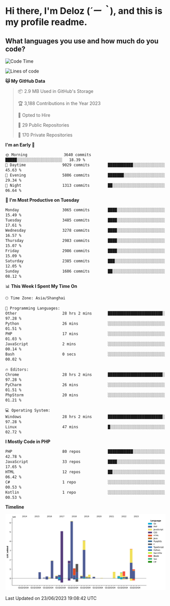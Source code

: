 # **Hi there, I'm Deloz (*´ー｀*), and this is my profile readme.**

## **What languages you use and how much do you code?**

<!--START_SECTION:waka-->
![Code Time](http://img.shields.io/badge/Code%20Time-1%2C739%20hrs%204%20mins-blue)

![Lines of code](https://img.shields.io/badge/From%20Hello%20World%20I%27ve%20Written-31.1%20million%20lines%20of%20code-blue)

**🐱 My GitHub Data** 

> 📦 2.9 MB Used in GitHub's Storage 
 > 
> 🏆 3,188 Contributions in the Year 2023
 > 
> 💼 Opted to Hire
 > 
> 📜 29 Public Repositories 
 > 
> 🔑 170 Private Repositories 
 > 
**I'm an Early 🐤** 

```text
🌞 Morning                3640 commits        █████░░░░░░░░░░░░░░░░░░░░   18.39 % 
🌆 Daytime                9029 commits        ███████████░░░░░░░░░░░░░░   45.63 % 
🌃 Evening                5806 commits        ███████░░░░░░░░░░░░░░░░░░   29.34 % 
🌙 Night                  1313 commits        ██░░░░░░░░░░░░░░░░░░░░░░░   06.64 % 
```
📅 **I'm Most Productive on Tuesday** 

```text
Monday                   3065 commits        ████░░░░░░░░░░░░░░░░░░░░░   15.49 % 
Tuesday                  3485 commits        ████░░░░░░░░░░░░░░░░░░░░░   17.61 % 
Wednesday                3278 commits        ████░░░░░░░░░░░░░░░░░░░░░   16.57 % 
Thursday                 2983 commits        ████░░░░░░░░░░░░░░░░░░░░░   15.07 % 
Friday                   2986 commits        ████░░░░░░░░░░░░░░░░░░░░░   15.09 % 
Saturday                 2385 commits        ███░░░░░░░░░░░░░░░░░░░░░░   12.05 % 
Sunday                   1606 commits        ██░░░░░░░░░░░░░░░░░░░░░░░   08.12 % 
```


📊 **This Week I Spent My Time On** 

```text
🕑︎ Time Zone: Asia/Shanghai

💬 Programming Languages: 
Other                    28 hrs 2 mins       ████████████████████████░   97.28 % 
Python                   26 mins             ░░░░░░░░░░░░░░░░░░░░░░░░░   01.51 % 
PHP                      17 mins             ░░░░░░░░░░░░░░░░░░░░░░░░░   01.03 % 
JavaScript               2 mins              ░░░░░░░░░░░░░░░░░░░░░░░░░   00.14 % 
Bash                     0 secs              ░░░░░░░░░░░░░░░░░░░░░░░░░   00.02 % 

🔥 Editors: 
Chrome                   28 hrs 2 mins       ████████████████████████░   97.28 % 
PyCharm                  26 mins             ░░░░░░░░░░░░░░░░░░░░░░░░░   01.51 % 
PhpStorm                 20 mins             ░░░░░░░░░░░░░░░░░░░░░░░░░   01.21 % 

💻 Operating System: 
Windows                  28 hrs 2 mins       ████████████████████████░   97.28 % 
Linux                    47 mins             █░░░░░░░░░░░░░░░░░░░░░░░░   02.72 % 
```

**I Mostly Code in PHP** 

```text
PHP                      80 repos            ███████████░░░░░░░░░░░░░░   42.78 % 
JavaScript               33 repos            ████░░░░░░░░░░░░░░░░░░░░░   17.65 % 
HTML                     12 repos            ██░░░░░░░░░░░░░░░░░░░░░░░   06.42 % 
C#                       1 repo              ░░░░░░░░░░░░░░░░░░░░░░░░░   00.53 % 
Kotlin                   1 repo              ░░░░░░░░░░░░░░░░░░░░░░░░░   00.53 % 
```



**Timeline**

![Lines of Code chart](https://raw.githubusercontent.com/deloz/deloz/main/assets/bar_graph.png)


 Last Updated on 23/06/2023 19:08:42 UTC
<!--END_SECTION:waka-->
